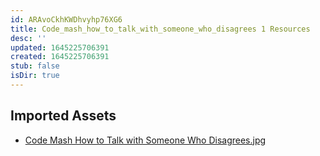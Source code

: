 ```yaml
---
id: ARAvoCkhKWDhvyhp76XG6
title: Code_mash_how_to_talk_with_someone_who_disagrees 1 Resources
desc: ''
updated: 1645225706391
created: 1645225706391
stub: false
isDir: true
---
```

## Imported Assets
- [Code Mash How to Talk with Someone Who Disagrees.jpg](/assets/code-mash-how-to-talk-with-someone-who-disagrees-yQehSvNVuBHF.jpg)
